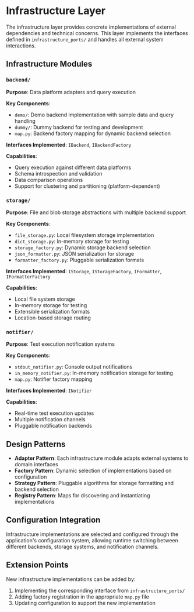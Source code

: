 # Infrastructure Layer

The infrastructure layer provides concrete implementations of external dependencies and technical concerns. This layer implements the interfaces defined in `infrastructure_ports/` and handles all external system interactions.

## Infrastructure Modules

### `backend/`
**Purpose**: Data platform adapters and query execution

**Key Components**:
- `demo/`: Demo backend implementation with sample data and query handling
- `dummy/`: Dummy backend for testing and development
- `map.py`: Backend factory mapping for dynamic backend selection

**Interfaces Implemented**: `IBackend`, `IBackendFactory`

**Capabilities**:
- Query execution against different data platforms
- Schema introspection and validation
- Data comparison operations
- Support for clustering and partitioning (platform-dependent)

### `storage/`
**Purpose**: File and blob storage abstractions with multiple backend support

**Key Components**:
- `file_storage.py`: Local filesystem storage implementation
- `dict_storage.py`: In-memory storage for testing
- `storage_factory.py`: Dynamic storage backend selection
- `json_formatter.py`: JSON serialization for storage
- `formatter_factory.py`: Pluggable serialization formats

**Interfaces Implemented**: `IStorage`, `IStorageFactory`, `IFormatter`, `IFormatterFactory`

**Capabilities**:
- Local file system storage
- In-memory storage for testing
- Extensible serialization formats
- Location-based storage routing

### `notifier/`
**Purpose**: Test execution notification systems

**Key Components**:
- `stdout_notifier.py`: Console output notifications
- `in_memory_notifier.py`: In-memory notification storage for testing
- `map.py`: Notifier factory mapping

**Interfaces Implemented**: `INotifier`

**Capabilities**:
- Real-time test execution updates
- Multiple notification channels
- Pluggable notification backends

## Design Patterns

- **Adapter Pattern**: Each infrastructure module adapts external systems to domain interfaces
- **Factory Pattern**: Dynamic selection of implementations based on configuration
- **Strategy Pattern**: Pluggable algorithms for storage formatting and backend selection
- **Registry Pattern**: Maps for discovering and instantiating implementations

## Configuration Integration

Infrastructure implementations are selected and configured through the application's configuration system, allowing runtime switching between different backends, storage systems, and notification channels.

## Extension Points

New infrastructure implementations can be added by:
1. Implementing the corresponding interface from `infrastructure_ports/`
2. Adding factory registration in the appropriate `map.py` file
3. Updating configuration to support the new implementation
